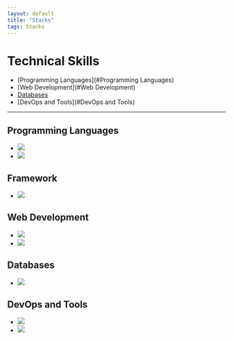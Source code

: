```yaml
---
layout: default
title: "Stacks"
tags: Stacks
---
```


# <a name="top"></a>Technical Skills 

* [Programming Languages](#Programming Languages)
* [Web Development](#Web Development)
* [Databases](#Databases)
* [DevOps and Tools](#DevOps and Tools)
***

## Programming Languages
* <img src="https://img.shields.io/badge/java-007396?style=for-the-badge&logo=java&logoColor=white">
* <img src="https://img.shields.io/badge/python-3776AB?style=for-the-badge&logo=python&logoColor=white">

## Framework 
* <img src="https://img.shields.io/badge/springboot-6DB33F?style=for-the-badge&logo=springboot&logoColor=white">

## Web Development
* <img src="https://img.shields.io/badge/html5-E34F26?style=for-the-badge&logo=html5&logoColor=white">
* <img src="https://img.shields.io/badge/css-1572B6?style=for-the-badge&logo=css3&logoColor=white">

## Databases
* <img src="https://img.shields.io/badge/mysql-4479A1?style=for-the-badge&logo=mysql&logoColor=white">

## DevOps and Tools
* <img src="https://img.shields.io/badge/git-F05032?style=for-the-badge&logo=git&logoColor=white">
* <img src="https://img.shields.io/badge/github-181717?style=for-the-badge&logo=github&logoColor=white">

